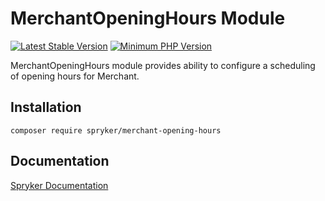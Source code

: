 # MerchantOpeningHours Module
[![Latest Stable Version](https://poser.pugx.org/spryker/merchant-opening-hours/v/stable.svg)](https://packagist.org/packages/spryker/merchant-opening-hours)
[![Minimum PHP Version](https://img.shields.io/badge/php-%3E%3D%207.3-8892BF.svg)](https://php.net/)

MerchantOpeningHours module provides ability to configure a scheduling of opening hours for Merchant.

## Installation

```
composer require spryker/merchant-opening-hours
```

## Documentation

[Spryker Documentation](https://academy.spryker.com/developing_with_spryker/module_guide/modules.html)
